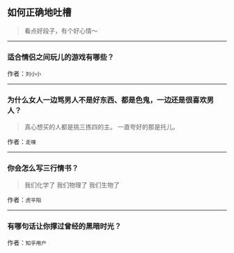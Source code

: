 ## 如何正确地吐槽

> 看点好段子，有个好心情～


 
---

### 适合情侣之间玩儿的游戏有哪些？

> 


作者：`刘小小`

---

### 为什么女人一边骂男人不是好东西、都是色鬼，一边还是很喜欢男人？

> 真心想买的人都是挑三拣四的主。
> 一直夸好的那是托儿。


作者：`走嗅`

---

### 你会怎么写三行情书？

> 我们化学了
> 我们物理了
> 我们生物了


作者：`虎平阳`

---

### 有哪句话让你撑过曾经的黑暗时光？

> 


作者：`知乎用户`